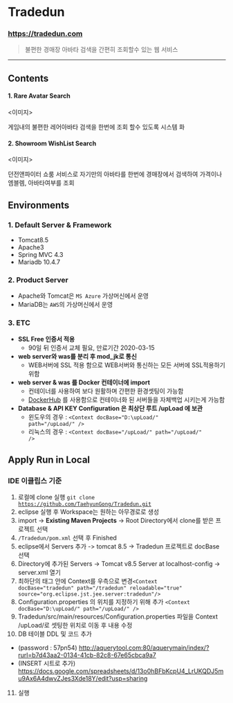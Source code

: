 # Tradedun
### **https://tradedun.com**
> 불편한 경매장 아바타 검색을 간편히 조회할수 있는 웹 서비스

***
## Contents
#### 1. Rare Avatar Search
<이미지>

게임내의 불편한 레어아바타 검색을 한번에 조회 할수 있도록 시스템 화

#### 2. Showroom WishList Search
<이미지>

던전앤파이터 쇼룸 서비스로 자기만의 아바타를 한번에 경매장에서 검색하여 가격이나 엠블렘, 아바타여부를 조회

## Environments

### 1. Default Server & Framework
- Tomcat8.5
- Apache3
- Spring MVC 4.3
- Mariadb 10.4.7

### 2. Product Server
- Apache와 Tomcat은 <code>MS Azure</code> 가상머신에서 운영
- MariaDB는 <code>AWS</code>의 가상머신에서 운영

### 3. ETC
- **SSL Free 인증서 적용**
  - 90일 뒤 인증서 교체 필요, 만료기간 2020-03-15
- **web server와 was를 분리 후 mod_jk로 통신**
  - WEB서버에 SSL 적용 함으로 WEB서버와 통신하는 모든 서버에 SSL적용하기 위함
- **web server & was 를 Docker 컨테이너에 import**
  - 컨테이너를 사용하여 보다 원활하며 간편한 환경셋팅이 가능함
  - [DockerHub](https://hub.docker.com) 를 사용함으로 컨테이너화 된 서버들을 자체백업 시키는게 가능함
- **Database & API KEY Configuration 은 최상단 루트 /upLoad 에 보관**
  - 윈도우의 경우 : <code>\<Context docBase="D:\upLoad/" path="/upLoad/" /></code>
  - 리눅스의 경우 : <code>\<Context docBase="/upLoad/" path="/upLoad/" /></code>

## Apply Run in Local 

### IDE 이클립스 기준
1. 로컬에 clone 실행 <code>git clone https://github.com/TaehyunGong/Tradedun.git</code>
2. eclipse 실행 후 Workspace는 원하는 아무경로로 생성
3. import -> **Existing Maven Projects** -> Root Directory에서 clone를 받은 프로젝트 선택
4. <code>/Tradedun/pom.xml</code> 선택 후 Finished
5. eclipse에서 Servers 추가 -> tomcat 8.5 -> Tradedun 프로젝트로 docBase 선택
6. Directory에 추가된 Servers -> Tomcat v8.5 Server at localhost-config -> server.xml 열기
7. 최하단의 <Host> 태그 안에 Context를 우측으로 변경<code>\<Context docBase="tradedun" path="/tradedun" reloadable="true"        source="org.eclipse.jst.jee.server:tradedun"/></code>
8. Configuration.properties 의 위치를 지정하기 위해 추가 <code>\<Context docBase="D:\upLoad/" path="/upLoad/" /></code>
9. Tradedun/src/main/resources/Configuration.properties 파일을 Context /upLoad/로 셋팅한 위치로 이동 후 내용 수정
10. DB 테이블 DDL 및 코드 추가 
  - (password : 57pn54) http://aquerytool.com:80/aquerymain/index/?rurl=b7d43aa2-0134-41cb-82c8-67e65cbca9a7
  - (INSERT 시트로 추가) https://docs.google.com/spreadsheets/d/13o0hBFbKcpU4_LrUKQDJ5mu9Ax6A4dwvZJes3Xde18Y/edit?usp=sharing
11. 실행
